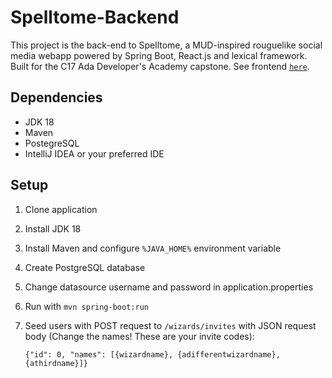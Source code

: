 # Spelltome-Backend
This project is the back-end to Spelltome, a MUD-inspired rouguelike social media webapp powered by Spring Boot, React.js and lexical framework. Built for the C17 Ada Developer's Academy capstone. See frontend [`here`](https://github.com/wet-bulb/Spelltome-frontend).

## Dependencies
- JDK 18
- Maven
- PostegreSQL
- IntelliJ IDEA or your preferred IDE

## Setup
1. Clone application
2. Install JDK 18
3. Install Maven and configure `%JAVA_HOME%` environment variable
4. Create PostgreSQL database
5. Change datasource username and password in application.properties
6. Run with `mvn spring-boot:run`
7. Seed users with POST request to `/wizards/invites` with JSON request body (Change the names! These are your invite codes):
    
    `{"id": 0, "names": [{wizardname}, {adifferentwizardname}, {athirdname}]}`
